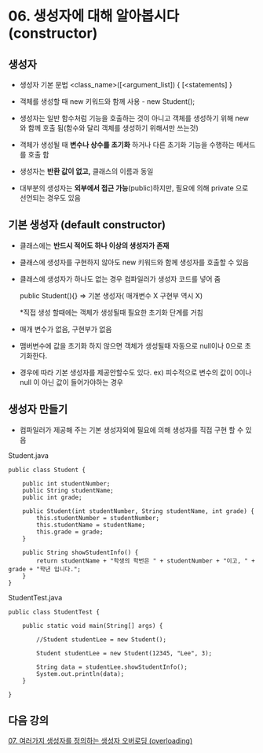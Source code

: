 # 06. 생성자에 대해 알아봅시다 (constructor)

## 생성자

- 생성자 기본 문법
  <modifier><class_name>([<argument_list])
  {
  [<statements]
  }

- 객체를 생성할 때 new 키워드와 함께 사용   - new Student();

- 생성자는 일반 함수처럼 기능을 호출하는 것이 아니고 객체를 생성하기 위해 new 와 함께 호출 됨(함수와 달리 객체를 생성하기 위해서만 쓰는것)

- 객체가 생성될 때 **변수나 상수를 초기화** 하거나 다른 초기화 기능을 수행하는 메서드를 호출 함

- 생성자는 **반환 값이 없고,** 클래스의 이름과 동일

- 대부분의 생성자는 **외부에서 접근 가능**(public)하지만, 필요에 의해 private 으로 선언되는 경우도 있음


## 기본 생성자 (default constructor)

- 클래스에는 **반드시 적어도 하나 이상의 생성자가 존재**

- 클래스에 생성자를 구현하지 않아도 new 키워드와 함께 생성자를 호출할 수 있음

- 클래스에 생성자가 하나도 없는 경우 컴파일러가 생성자 코드를 넣어 줌 

  public Student(){}   => 기본 생성자( 매개변수 X 구현부 역시 X)

  *직접 생성 할때에는 객체가 생성될때 필요한 초기화 단계를 거침

- 매개 변수가 없음, 구현부가 없음

- 맴버변수에 값을 초기화 하지 않으면 객체가 생성될때 자동으로 null이나 0으로 초기화한다.

- 경우에 따라 기본 생성자를 제공안할수도 있다. ex) 피수적으로 변수의 값이 0이나 null 이 아닌 값이 들어가야하는 경우

## 생성자 만들기

- 컴파일러가 제공해 주는 기본 생성자외에 필요에 의해 생성자를 직접 구현 할 수 있음

Student.java
```
public class Student {

	public int studentNumber;
	public String studentName;
	public int grade;
	
	public Student(int studentNumber, String studentName, int grade) {
		this.studentNumber = studentNumber;
		this.studentName = studentName;
		this.grade = grade;
	}
	
	public String showStudentInfo() {
		return studentName + "학생의 학번은 " + studentNumber + "이고, " + grade + "학년 입니다.";
	}
}
```

StudentTest.java
```
public class StudentTest {

	public static void main(String[] args) {

		//Student studentLee = new Student();
		
		Student studentLee = new Student(12345, "Lee", 3);
		
		String data = studentLee.showStudentInfo();
		System.out.println(data);
	}

}
```
## 다음 강의
[07. 여러가지 생성자를 정의하는 생성자 오버로딩 (overloading)](https://gitlab.com/easyspubjava/javacoursework/-/blob/master/Chapter2/2-07/README.md)
